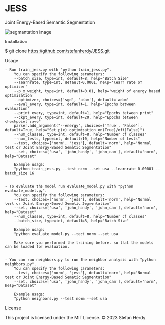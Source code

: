 # JESS
Joint Energy-Based Semantic Segmentation

![segmantation image](https://github.com/stefanherdy/JESS/blob/main/img/seg.png?raw=true)


Installation

$ git clone https://github.com/stefanherdy/JESS.git

Usage

    - Run train_jess.py with "python train_jess.py".
        You can specify the following parameters:
        --batch_size, type=int, default=8, help="Batch Size"
        --learnrate, type=int, default=0.0001, help='learn rate of optimizer'
        --p_x_weight, type=int, default=0.01, help='weight of energy based optimization'
        --optimizer, choices=['sgd', 'adam'], default='adam'
        --eval_every, type=int, default=1, help="Epochs between evaluation"
        --print_every, type=int, default=1, help="Epochs between print"
        --ckpt_every, type=int, default=20, help="Epochs between checkpoint save"
        parser.add_argument("--energy", choices=['True', 'False'], default=True, help="Set p(x) optimization on(True)/off(False)")
        --num_classes, type=int, default=8, help="Number of classes"
        --num_tests, type=int, default=10, help="Number of tests"
        --test, choices=['norm', 'jess'], default='norm', help="Normal test or Joint Energy-Based Sematic Segmentation"
        --set, choices=['usa', 'john_handy', 'john_cam'], default='norm', help="Dataset"

        Example usage:
        "python train_jess.py --test norm --set usa --learnrate 0.00001 --batch_size 16

        
    - To evaluate the model run evaluate_model.py with "python evaluate_model.py".
        You can specify the following parameters:
        --test, choices=['norm', 'jess'], default='norm', help="Normal test or Joint Energy-Based Sematic Segmentation"
        --set, choices=['usa', 'john_handy', 'john_cam'], default='norm', help="Dataset"
        --num_classes, type=int, default=8, help="Number of classes"
        --batch_size, type=int, default=8, help="Batch Size"

        Example usage:
        "python evaluate_model.py --test norm --set usa 

        Make sure you performed the training before, so that the models can be loaded for evaluation.

        
    - You can run neighbors.py to run the neighbor analysis with "python neighbors.py".
        You can specify the following parameters:
        --test, choices=['norm', 'jess'], default='norm', help="Normal test or Joint Energy-Based Sematic Segmentation"
        --set, choices=['usa', 'john_handy', 'john_cam'], default='norm', help="Dataset"

        Example usage:
        "python neighbors.py --test norm --set usa 

License

This project is licensed under the MIT License. ©️ 2023 Stefan Herdy
